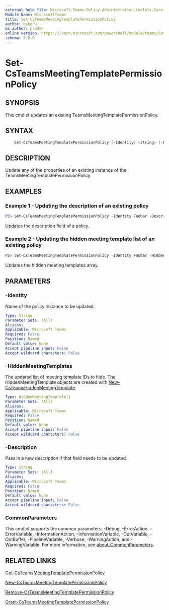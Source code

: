 ```yaml
---
external help file: Microsoft.Teams.Policy.Administration.Cmdlets.Core.dll-Help.xml
Module Name: MicrosoftTeams
title: Set-CsTeamsMeetingTemplatePermissionPolicy
author: boboPD
ms.author: pradas
online version: https://learn.microsoft.com/powershell/module/teams/Set-CsTeamsMeetingTemplatePermissionPolicy
schema: 2.0.0
---
```


# Set-CsTeamsMeetingTemplatePermissionPolicy

## SYNOPSIS
This cmdlet updates an existing TeamsMeetingTemplatePermissionPolicy.

## SYNTAX

```powershell
    Set-CsTeamsMeetingTemplatePermissionPolicy [-Identity] <string> [-HiddenMeetingTemplates <PSListModifier[HiddenMeetingTemplate]>] [-Description <string>] [-Force][-WhatIf] [-Confirm] [<CommonParameters>]
```

## DESCRIPTION

Update any of the properties of an existing instance of the TeamsMeetingTemplatePermissionPolicy.

## EXAMPLES

### Example 1 - Updating the description of an existing policy

```powershell
PS> Set-CsTeamsMeetingTemplatePermissionPolicy -Identity Foobar -Description "updated description"
```

Updates the description field of a policy.

### Example 2 - Updating the hidden meeting template list of an existing policy

```powershell
PS> Set-CsTeamsMeetingTemplatePermissionPolicy -Identity Foobar -HiddenMeetingTemplates @($hiddentemplate_1, $hiddentemplate_2)
```

Updates the hidden meeting templates array.

## PARAMETERS

### -Identity

Name of the policy instance to be updated.

```yaml
Type: String
Parameter Sets: (All)
Aliases:
Applicable: Microsoft Teams
Required: False
Position: Named
Default value: None
Accept pipeline input: False
Accept wildcard characters: False
```

### -HiddenMeetingTemplates

The updated list of meeting template IDs to hide.
The HiddenMeetingTemplate objects are created with [New-CsTeamsHiddenMeetingTemplate](New-CsTeamsHiddenMeetingTemplate.yml).

```yaml
Type: HiddenMeetingTemplate[]
Parameter Sets: (All)
Aliases:
Applicable: Microsoft Teams
Required: False
Position: Named
Default value: None
Accept pipeline input: False
Accept wildcard characters: False
```

### -Description

Pass in a new description if that field needs to be updated.

```yaml
Type: String
Parameter Sets: (All)
Aliases:
Applicable: Microsoft Teams
Required: False
Position: Named
Default value: None
Accept pipeline input: False
Accept wildcard characters: False
```

### CommonParameters
This cmdlet supports the common parameters: -Debug, -ErrorAction, -ErrorVariable, -InformationAction, -InformationVariable, -OutVariable, -OutBuffer, -PipelineVariable, -Verbose, -WarningAction, and -WarningVariable. For more information, see [about_CommonParameters](https://go.microsoft.com/fwlink/?LinkID=113216).

## RELATED LINKS
[Get-CsTeamsMeetingTemplatePermissionPolicy](Get-CsTeamsMeetingTemplatePermissionPolicy.yml)

[New-CsTeamsMeetingTemplatePermissionPolicy](New-CsTeamsMeetingTemplatePermissionPolicy.yml)

[Remove-CsTeamsMeetingTemplatePermissionPolicy](Remove-CsTeamsMeetingTemplatePermissionPolicy.yml)

[Grant-CsTeamsMeetingTemplatePermissionPolicy](Grant-CsTeamsMeetingTemplatePermissionPolicy.yml)
